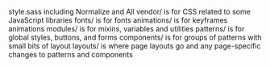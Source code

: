 style.sass including Normalize and All
vendor/ is for CSS related to some JavaScript libraries
fonts/ is for fonts
animations/ is for keyframes animations
modules/ is for mixins, variables and utilities
patterns/ is for global styles, buttons, and forms
components/ is for groups of patterns with small bits of layout
layouts/ is where page layouts go and any page-specific changes to patterns and components
